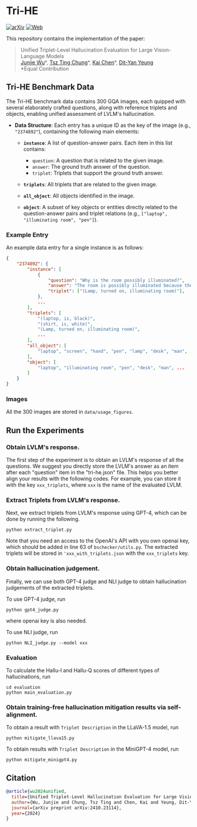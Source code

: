 # Tri-HE

[![arXiv](https://img.shields.io/badge/arXiv-2410.23114-b31b1b.svg?style=plastic)](https://arxiv.org/abs/2410.23114) [![Web](https://img.shields.io/badge/Web-Tri_HE-blue.svg?style=plastic)](https://kaichen1998.github.io/projects/tri-he/)

This repository contains the implementation of the paper:

> Unified Triplet-Level Hallucination Evaluation for Large Vision-Language Models <br>
> [Junjie Wu](https://wujunjie1998.github.io/)\*, [Tsz Ting Chung](https://ttchungc.github.io/)\*, [Kai Chen](https://kaichen1998.github.io)\*, [Dit-Yan Yeung](https://sites.google.com/view/dyyeung) <br>
> *Equal Contribution


## Tri-HE Benchmark Data

The Tri-HE benchmark data contains 300 GQA images, each quipped with several elaborately crafted questions, along with reference triplets and objects, enabling unified assessment of LVLM's hallucination.

- **Data Structure**: Each entry has a unique ID as the key of the image (e.g., `"2374892"`), containing the following main elements:
  - **`instance`**: A list of question-answer pairs. Each item in this list contains:
    - `question`: A question that is related to the given image.
    - `answer`: The ground truth answer of the question.
    - `triplet`: Triplets that support the ground truth answer. 
  - **`triplets`**: All triplets that are related to the given image.

  - **`all_object`**: All objects identified in the image.

  - **`object`**: A subset of key objects or entities directly related to the question-answer pairs and triplet relations (e.g., `["laptop", "illuminating room", "pen"]`).

### Example Entry

An example data entry for a single instance is as follows:

```json
{
    "2374892": {
        "instance": [
            {
                "question": "Why is the room possibly illuminated?",
                "answer": "The room is possibly illuminated because there is a lamp turned on that is lighting the area.",
                "triplet": ["(Lamp, turned on, illuminating room)"],
            },
            ...
        ],
        "triplets": [
            "(laptop, is, black)",
            "(shirt, is, white)",
            "(Lamp, turned on, illuminating room)",
            ...
        ],
        "all_object": [
            "laptop", "screen", "hand", "pen", "lamp", "desk", "man", ...
        ],
        "object": [
            "laptop", "illuminating room", "pen", "desk", "man", ...
        ]
    }
}
```

### Images
All the 300 images are stored in `data/usage_figures`.

## Run the Experiments

### Obtain LVLM's response.
The first step of the experiment is to obtain an LVLM's response of all the questions. We suggest you directly store the LVLM's answer as an item after each "question" item in the "tri-he.json" file. This helps you better align your results with the following codes. For example, you can store it with the key `xxx_triplets`, where `xxx` is the name of the evaluated LVLM.

### Extract Triplets from LVLM's response.
Next, we extract triplets from LVLM's response using GPT-4, which can be done by running the following.

```
python extract_triplet.py
```
Note that you need an access to the OpenAI's API with you own openai key, which should be added in line 63 of `bschecker/utils.py`. The extracted triplets will be stored in `'xxx_with_triplets.json` with the `xxx_triplets` key.

### Obtain hallucination judgement.

Finally, we can use both GPT-4 judge and NLI judge to obtain hallucination judgements of the extracted triplets.

To use GPT-4 judge, run
```
python gpt4_judge.py
```
where openai key is also needed.

To use NLI judge, run
```
python NLI_judge.py --model xxx
```

### Evaluation
To calculate the Hallu-I and Hallu-Q scores of different types of hallucinations, run
```
cd evaluation
python main_evaluation.py
```
### Obtain training-free hallucination mitigation results via self-alignment.
To obtain a result with `Triplet Description` in the LLaVA-1.5 model, run
```
python mitigate_llava15.py
```

To obtain results with `Triplet Description` in the MiniGPT-4 model, run
```
python mitigate_minigpt4.py
```

## Citation

```bibtex
@article{wu2024unified,
  title={Unified Triplet-Level Hallucination Evaluation for Large Vision-Language Models},
  author={Wu, Junjie and Chung, Tsz Ting and Chen, Kai and Yeung, Dit-Yan},
  journal={arXiv preprint arXiv:2410.23114},
  year={2024}
}
```
